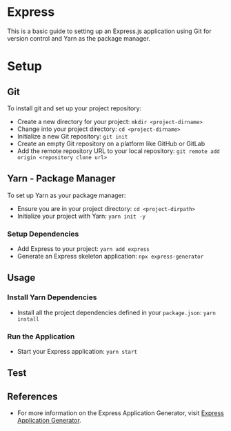 # Express

This is a basic guide to setting up an Express.js application using Git for version control and Yarn as the package manager.

# Setup
## Git
To install git and set up your project repository:

- Create a new directory for your project: `mkdir <project-dirname>`
- Change into your project directory: `cd <project-dirname>`
- Initialize a new Git repository: `git init`
- Create an empty Git repository on a platform like GitHub or GitLab
- Add the remote repository URL to your local repository: `git remote add origin <repository clone url>`

## Yarn - Package Manager
To set up Yarn as your package manager:

- Ensure you are in your project directory: `cd <project-dirpath>`
- Initialize your project with Yarn: `yarn init -y`

### Setup Dependencies
- Add Express to your project: `yarn add express`
- Generate an Express skeleton application: `npx express-generator`

## Usage

### Install Yarn Dependencies
- Install all the project dependencies defined in your `package.json`: `yarn install`

### Run the Application
- Start your Express application: `yarn start`

## Test

## References
- For more information on the Express Application Generator, visit [Express Application Generator](https://expressjs.com/en/starter/generator.html).
